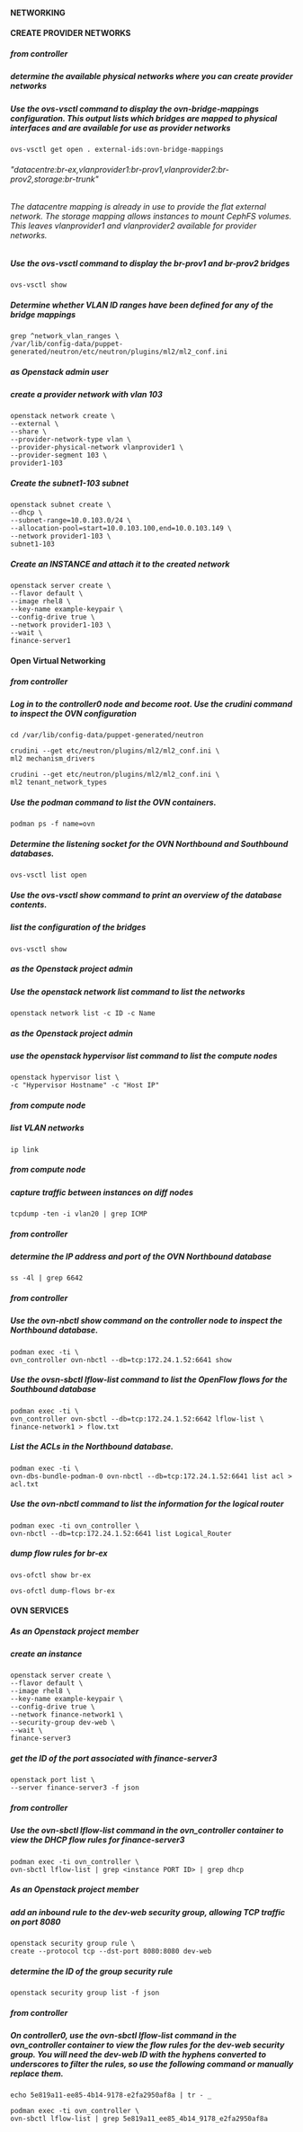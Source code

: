 #### NETWORKING ####
####
#### CREATE PROVIDER NETWORKS ####
##### from controller
##### determine the available physical networks where you can create provider networks
##### Use the ovs-vsctl command to display the ovn-bridge-mappings configuration. This output lists which bridges are mapped to physical interfaces and are available for use as provider networks
```
ovs-vsctl get open . external-ids:ovn-bridge-mappings
```
###### "datacentre:br-ex,vlanprovider1:br-prov1,vlanprovider2:br-prov2,storage:br-trunk"
###### The datacentre mapping is already in use to provide the flat external network. The storage mapping allows instances to mount CephFS volumes. This leaves vlanprovider1 and vlanprovider2 available for provider networks.
######
##### Use the ovs-vsctl command to display the br-prov1 and br-prov2 bridges
```
ovs-vsctl show
```
##### Determine whether VLAN ID ranges have been defined for any of the bridge mappings
```
grep ^network_vlan_ranges \
/var/lib/config-data/puppet-generated/neutron/etc/neutron/plugins/ml2/ml2_conf.ini
```
##### as Openstack admin user
##### create a provider network with vlan 103
```
openstack network create \
--external \
--share \
--provider-network-type vlan \
--provider-physical-network vlanprovider1 \
--provider-segment 103 \
provider1-103
```
##### Create the subnet1-103 subnet
```
openstack subnet create \
--dhcp \
--subnet-range=10.0.103.0/24 \
--allocation-pool=start=10.0.103.100,end=10.0.103.149 \
--network provider1-103 \
subnet1-103
```
##### Create an INSTANCE and attach it to the created network
```
openstack server create \
--flavor default \
--image rhel8 \
--key-name example-keypair \
--config-drive true \
--network provider1-103 \
--wait \
finance-server1
```
####
#### Open Virtual Networking ####
####
##### from controller
##### Log in to the controller0 node and become root. Use the crudini command to inspect the OVN configuration
```
cd /var/lib/config-data/puppet-generated/neutron
```
```
crudini --get etc/neutron/plugins/ml2/ml2_conf.ini \
ml2 mechanism_drivers
```
```
crudini --get etc/neutron/plugins/ml2/ml2_conf.ini \
ml2 tenant_network_types
```
##### Use the podman command to list the OVN containers. 
```
podman ps -f name=ovn
```
##### Determine the listening socket for the OVN Northbound and Southbound databases.
```
ovs-vsctl list open
```
##### Use the ovs-vsctl show command to print an overview of the database contents.
##### list the configuration of the bridges
```
ovs-vsctl show
```
##### as the Openstack project admin
##### Use the openstack network list command to list the networks
```
openstack network list -c ID -c Name
```
##### as the Openstack project admin
##### use the openstack hypervisor list command to list the compute nodes
```
openstack hypervisor list \
-c "Hypervisor Hostname" -c "Host IP"
```
##### from compute node
##### list VLAN networks
```
ip link 
```
##### from compute node 
##### capture traffic between instances on diff nodes
```
tcpdump -ten -i vlan20 | grep ICMP
```
##### from controller
##### determine the IP address and port of the OVN Northbound database
```
ss -4l | grep 6642
```
##### from controller
##### Use the ovn-nbctl show command on the controller node to inspect the Northbound database.
```
podman exec -ti \
ovn_controller ovn-nbctl --db=tcp:172.24.1.52:6641 show
```
##### Use the ovsn-sbctl lflow-list command to list the OpenFlow flows for the Southbound database
```
podman exec -ti \
ovn_controller ovn-sbctl --db=tcp:172.24.1.52:6642 lflow-list \
finance-network1 > flow.txt
```
##### List the ACLs in the Northbound database.
```
podman exec -ti \
ovn-dbs-bundle-podman-0 ovn-nbctl --db=tcp:172.24.1.52:6641 list acl > acl.txt
```
##### Use the ovn-nbctl command to list the information for the logical router
```
podman exec -ti ovn_controller \
ovn-nbctl --db=tcp:172.24.1.52:6641 list Logical_Router
```
##### dump flow rules for br-ex
```
ovs-ofctl show br-ex
```
```
ovs-ofctl dump-flows br-ex
```
####
#### OVN SERVICES ####
####
##### As an Openstack project member
##### create an instance 
```
openstack server create \
--flavor default \
--image rhel8 \
--key-name example-keypair \
--config-drive true \
--network finance-network1 \
--security-group dev-web \
--wait \
finance-server3
```
##### get the ID of the port associated with finance-server3
```
openstack port list \
--server finance-server3 -f json
```
##### from controller
##### Use the ovn-sbctl lflow-list command in the ovn_controller container to view the DHCP flow rules for finance-server3
```
podman exec -ti ovn_controller \
ovn-sbctl lflow-list | grep <instance PORT ID> | grep dhcp
```
##### As an Openstack project member
##### add an inbound rule to the dev-web security group, allowing TCP traffic on port 8080
```
openstack security group rule \
create --protocol tcp --dst-port 8080:8080 dev-web
```
##### determine the ID of the group security rule
```
openstack security group list -f json
```
##### from controller
##### On controller0, use the ovn-sbctl lflow-list command in the ovn_controller container to view the flow rules for the dev-web security group. You will need the dev-web ID with the hyphens converted to underscores to filter the rules, so use the following command or manually replace them.
```
echo 5e819a11-ee85-4b14-9178-e2fa2950af8a | tr - _
```
```
podman exec -ti ovn_controller \
ovn-sbctl lflow-list | grep 5e819a11_ee85_4b14_9178_e2fa2950af8a
```